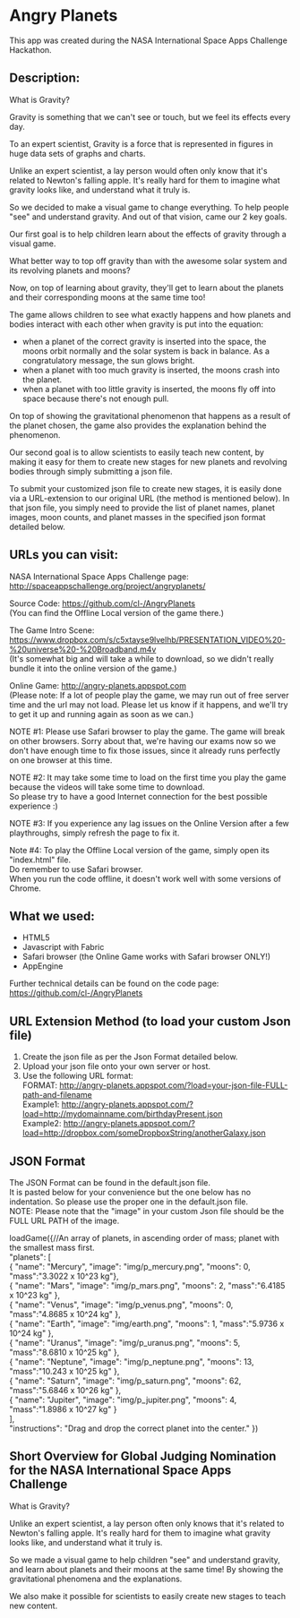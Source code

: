 Angry Planets
===============
This app was created during the NASA International Space Apps Challenge Hackathon.

Description:
---------------
What is Gravity?

Gravity is something that we can't see or touch, but we feel its effects every day.

To an expert scientist, Gravity is a force that is represented in figures in huge data sets of graphs and charts.

Unlike an expert scientist, a lay person would often only know that it's related to Newton's falling apple. It's really hard for them to imagine what gravity looks like, and understand what it truly is.

So we decided to make a visual game to change everything. To help people "see" and understand gravity. And out of that vision, came our 2 key goals.

Our first goal is to help children learn about the effects of gravity through a visual game.

What better way to top off gravity than with the awesome solar system and its revolving planets and moons?

Now, on top of learning about gravity, they'll get to learn about the planets and their corresponding moons at the same time too!

The game allows children to see what exactly happens and how planets and bodies interact with each other when gravity is put into the equation:
- when a planet of the correct gravity is inserted into the space, the moons orbit normally and the solar system is back in balance. As a congratulatory message, the sun glows bright.
- when a planet with too much gravity is inserted, the moons crash into the planet.
- when a planet with too little gravity is inserted, the moons fly off into space because there's not enough pull.

On top of showing the gravitational phenomenon that happens as a result of the planet chosen, the game also provides the explanation behind the phenomenon.

Our second goal is to allow scientists to easily teach new content, by making it easy for them to create new stages for new planets and revolving bodies through simply submitting a json file.

To submit your customized json file to create new stages, it is easily done via a URL-extension to our original URL (the method is mentioned below). In that json file, you simply need to provide the list of planet names, planet images, moon counts, and planet masses in the specified json format detailed below.


URLs you can visit:
---------------
NASA International Space Apps Challenge page: http://spaceappschallenge.org/project/angryplanets/

Source Code: https://github.com/cl-/AngryPlanets	
(You can find the Offline Local version of the game there.)

The Game Intro Scene: https://www.dropbox.com/s/c5xtayse9lvelhb/PRESENTATION_VIDEO%20-%20universe%20-%20Broadband.m4v	
(It's somewhat big and will take a while to download, so we didn't really bundle it into the online version of the game.)

Online Game: http://angry-planets.appspot.com	
(Please note: If a lot of people play the game, we may run out of free server time and the url may not load. Please let us know if it happens, and we'll try to get it up and running again as soon as we can.)

NOTE #1: Please use Safari browser to play the game. The game will break on other browsers. Sorry about that, we're having our exams now so we don't have enough time to fix those issues, since it already runs perfectly on one browser at this time.

NOTE #2: It may take some time to load on the first time you play the game because the videos will take some time to download.		
So please try to have a good Internet connection for the best possible experience :)

NOTE #3: If you experience any lag issues on the Online Version after a few playthroughs, simply refresh the page to fix it.

Note #4: To play the Offline Local version of the game, simply open its "index.html" file.	
Do remember to use Safari browser.	
When you run the code offline, it doesn't work well with some versions of Chrome.


What we used:
---------------
- HTML5
- Javascript with Fabric
- Safari browser (the Online Game works with Safari browser ONLY!)
- AppEngine

Further technical details can be found on the code page: https://github.com/cl-/AngryPlanets


URL Extension Method (to load your custom Json file)
---------------
1. Create the json file as per the Json Format detailed below.
2. Upload your json file onto your own server or host.
3. Use the following URL format:	
FORMAT: http://angry-planets.appspot.com/?load=your-json-file-FULL-path-and-filename	
Example1: http://angry-planets.appspot.com/?load=http://mydomainname.com/birthdayPresent.json	
Example2: http://angry-planets.appspot.com/?load=http://dropbox.com/someDropboxString/anotherGalaxy.json


JSON Format
---------------
The JSON Format can be found in the default.json file.	
It is pasted below for your convenience but the one below has no indentation. So please use the proper one in the default.json file.	
NOTE: Please note that the "image" in your custom Json file should be the FULL URL PATH of the image.

loadGame({//An array of planets, in ascending order of mass; planet with the smallest mass first.	
	"planets": [	
	{ "name": "Mercury", "image": "img/p_mercury.png", "moons": 0, "mass":"3.3022 x 10^23 kg"},		
	{ "name": "Mars", "image": "img/p_mars.png", "moons": 2, "mass":"6.4185 x 10^23 kg" },	
	{ "name": "Venus", "image": "img/p_venus.png", "moons": 0, "mass":"4.8685 x 10^24 kg" },	
	{ "name": "Earth", "image": "img/earth.png", "moons": 1, "mass":"5.9736 x 10^24 kg" },	
	{ "name": "Uranus", "image": "img/p_uranus.png", "moons": 5, "mass":"8.6810 x 10^25 kg" },	
	{ "name": "Neptune", "image": "img/p_neptune.png", "moons": 13, "mass":"10.243 x 10^25 kg" },	
	{ "name": "Saturn", "image": "img/p_saturn.png", "moons": 62, "mass":"5.6846 x 10^26 kg" },		
	{ "name": "Jupiter", "image": "img/p_jupiter.png", "moons": 4, "mass":"1.8986 x 10^27 kg" }		
	],	
	"instructions": "Drag and drop the correct planet into the center."	
})


Short Overview for Global Judging Nomination	
for the NASA International Space Apps Challenge
---------------
What is Gravity?

Unlike an expert scientist, a lay person often only knows that it's related to Newton's falling apple. It's really hard for them to imagine what gravity looks like, and understand what it truly is.

So we made a visual game to help children "see" and understand gravity, and learn about planets and their moons at the same time! By showing the gravitational phenomena and the explanations.

We also make it possible for scientists to easily create new stages to teach new content.
